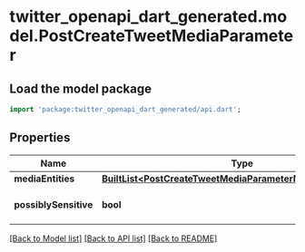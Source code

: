 # twitter_openapi_dart_generated.model.PostCreateTweetMediaParameter

## Load the model package
```dart
import 'package:twitter_openapi_dart_generated/api.dart';
```

## Properties
Name | Type | Description | Notes
------------ | ------------- | ------------- | -------------
**mediaEntities** | [**BuiltList&lt;PostCreateTweetMediaParameterMediaEntitiesInner&gt;**](PostCreateTweetMediaParameterMediaEntitiesInner.md) |  | [optional] 
**possiblySensitive** | **bool** |  | [optional] [default to false]

[[Back to Model list]](../README.md#documentation-for-models) [[Back to API list]](../README.md#documentation-for-api-endpoints) [[Back to README]](../README.md)


